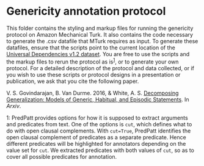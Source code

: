 # Genericity annotation protocol

This folder contains the styling and markup files for running the genericity protocol on Amazon Mechanical Turk. It also contains the code necessary to generate the .csv datafile that MTurk requires as input. To generate these datafiles, ensure that the scripts point to the current location of the [Universal Dependencies v1.2 dataset](https://github.com/UniversalDependencies/UD_English-EWT/releases/tag/r1.2). You are free to use the scripts and the markup files to rerun the protocol as is<sup>[1](#myfootnote1)</sup>, or to generate your own protocol. For a detailed description of the protocol and data collected, or if you wish to use these scripts or protocol designs in a presentation or publication, we ask that you cite the following paper.

V. S. Govindarajan, B. Van Durme. 2016, & White, A. S. [Decomposing Generalization: Models of Generic, Habitual, and Episodic Statements](). In *Arxiv*.


<a name="myfootnote1">1</a>: PredPatt provides options for how it is supposed to extract arguments and predicates from text. One of the options is `cut`, which defines what to do with open clausal complements. With `cut=True`, PredPatt identifies the open clausal complement of predicates as a separate predicate. Hence different predicates will be highlighted for annotators depending on the value set for `cut`. We extracted predicates with both values of `cut`, so as to cover all possible predicates for annotation.